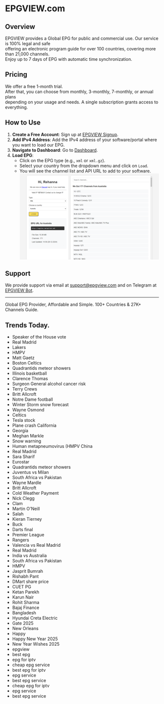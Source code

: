 # EPGVIEW.com



## Overview
EPGVIEW provides a Global EPG for public and commercial use. Our service is 100% legal and safe\
offering an electronic program guide for over 100 countries, covering more than 21,000 channels.\
Enjoy up to 7 days of EPG with automatic time synchronization.

## Pricing
We offer a free 1-month trial. \
After that, you can choose from monthly, 3-monthly, 7-monthly, or annual plans \
depending on your usage and needs. A single subscription grants access to everything.

## How to Use
1. **Create a Free Account**: Sign up at [EPGVIEW Signup](https://epgview.com/signup.php).
2. **Add IPv4 Address**: Add the IPv4 address of your software/portal where you want to load our EPG.
3. **Navigate to Dashboard**: Go to [Dashboard](https://epgview.com/dashboard.php).
4. **Load EPG**:
   - Click on the EPG type (e.g., `xml` or `xml.gz`).
   - Select your country from the dropdown menu and click on `Load`.
   - You will see the channel list and API URL to add to your software.
![EPGVIEW](img/dashboard.png)
## Support
We provide support via email at [support@epgview.com](mailto:support@epgview.com) and on Telegram at [EPGVIEW Bot](https://t.me/epgview_bot).

---

Global EPG Provider, Affordable and Simple. 100+ Countries & 27K+ Channels Guide.

## Trends Today.

- Speaker of the House vote
- Real Madrid
- Lakers
- HMPV
- Matt Gaetz
- Boston Celtics
- Quadrantids meteor showers
- Illinois basketball
- Clarence Thomas
- Surgeon General alcohol cancer risk
- Terry Crews
- Britt Allcroft
- Notre Dame football
- Winter Storm snow forecast
- Wayne Osmond
- Celtics
- Tesla stock
- Plane crash California
- Georgia
- Meghan Markle
- Snow warning
- Human metapneumovirus (HMPV China
- Real Madrid
- Sara Sharif
- Eurostar
- Quadrantids meteor showers
- Juventus vs Milan
- South Africa vs Pakistan
- Wayne Mardle
- Britt Allcroft
- Cold Weather Payment
- Nick Clegg
- Clam
- Martin O'Neill
- Salah
- Kieran Tierney
- Buck
- Darts final
- Premier League
- Rangers
- Valencia vs Real Madrid
- Real Madrid
- India vs Australia
- South Africa vs Pakistan
- HMPV
- Jasprit Bumrah
- Rishabh Pant
- DMart share price
- CUET PG
- Ketan Parekh
- Karun Nair
- Rohit Sharma
- Bajaj Finance
- Bangladesh
- Hyundai Creta Electric
- Gate 2025
- New Orleans
- Happy
- Happy New Year 2025
- New Year Wishes 2025
- epgview
- best epg
- epg for iptv
- cheap epg service
- best epg for iptv
- epg service
- best epg service
- cheap epg for iptv
- epg service
- best epg service
